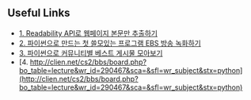
## Useful Links
- [1. Readability API로 웹페이지 본문만 추출하기](http://clien.net/cs2/bbs/board.php?bo_table=lecture&wr_id=301922)
- [2. 파이썬으로 만드는 첫 쓸모있는 프로그램 EBS 방송 녹화하기](http://clien.net/cs2/bbs/board.php?bo_table=lecture&wr_id=292381&sca=&sfl=wr_subject&stx=%ED%8C%8C%EC%9D%B4%EC%8D%AC)
- [3. 파이썬으로 커뮤니티별 베스트 게시물 모아보기](http://clien.net/cs2/bbs/board.php?bo_table=lecture&wr_id=296339&sca=&sfl=wr_subject&stx=%ED%8C%8C%EC%9D%B4%EC%8D%AC)
- [4. http://clien.net/cs2/bbs/board.php?bo_table=lecture&wr_id=290467&sca=&sfl=wr_subject&stx=python](http://clien.net/cs2/bbs/board.php?bo_table=lecture&wr_id=290467&sca=&sfl=wr_subject&stx=python)

